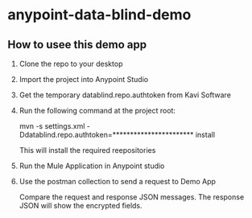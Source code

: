 # anypoint-data-blind-demo

## How to usee this demo app

1. Clone the repo to your desktop

2. Import the project into Anypoint Studio

3. Get the temporary datablind.repo.authtoken from Kavi Software

5. Run the following command at the project root: 

    mvn -s settings.xml -Ddatablind.repo.authtoken=*********************** install

    This will install the required reepositories

6. Run the Mule Application in Anypoint studio

7. Use the postman collection to send a request to Demo App

    Compare the request and response JSON messages. The response JSON will show the encrypted fields. 
